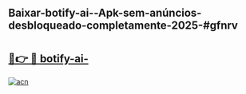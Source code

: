 ## Baixar-botify-ai--Apk-sem-anúncios-desbloqueado-completamente-2025-#gfnrv

# <h2><a href="https://ainizakaria.my?title=botify-ai-&ref=20M">🔗👉 🔴 botify-ai-</a></h2>

[![acn](https://github.com/user-attachments/assets/0f9c940e-d8b0-45ae-aac7-cd30a18b3e1c)](https://ainizakaria.my?title=botify-ai-&ref=20M)

